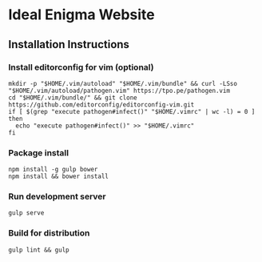 # Ideal Enigma Website

## Installation Instructions

    
### Install editorconfig for vim (optional)
    
    mkdir -p "$HOME/.vim/autoload" "$HOME/.vim/bundle" && curl -LSso "$HOME/.vim/autoload/pathogen.vim" https://tpo.pe/pathogen.vim
    cd "$HOME/.vim/bundle/" && git clone https://github.com/editorconfig/editorconfig-vim.git
    if [ $(grep "execute pathogen#infect()" "$HOME/.vimrc" | wc -l) = 0 ]
    then
      echo "execute pathogen#infect()" >> "$HOME/.vimrc"
    fi
  
### Package install
    
    npm install -g gulp bower
    npm install && bower install

### Run development server
    
    gulp serve

### Build for distribution
    
    gulp lint && gulp

